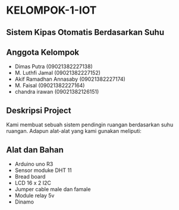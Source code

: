 # KELOMPOK-1-IOT
## Sistem Kipas Otomatis Berdasarkan Suhu

## Anggota Kelompok
- Dimas Putra (09021382227138)
- M. Luthfi Jamal (09021382227152)
- Akif Ramadhan Annasaby (09021382227174)
- M. Faisal (09021382227164)
- ⁠chandra irawan (09021382126151)

## Deskripsi Project
Kami membuat sebuah sistem pendingin ruangan berdasarkan suhu ruangan. Adapun alat-alat yang kami gunakan meliputi:

## Alat dan Bahan
- Arduino uno R3
- Sensor moduke DHT 11
- Bread board
- LCD 16 x 2 I2C
- Jumper cable male dan famale
-  Module relay 5v
-  Dinamo

  


